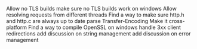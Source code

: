 Allow no TLS builds
make sure no TLS builds work on windows
Allow resolving requests from different threads
Find a way to make sure http.h and http.c are always up to date
parse Transfer-Encoding
Make it cross-platform
Find a way to compile OpenSSL on windows
handle 3xx client redirections
add discussion on string management
add discussion on error management